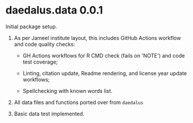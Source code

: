 # daedalus.data 0.0.1

Initial package setup. 

1. As per Jameel institute layout, this includes GitHub Actions workflow and code quality checks:

    - GH Actions workflows for R CMD check (fails on 'NOTE') and code test coverage;

    - Linting, citation update, Readme rendering, and license year update workflows;

    - Spellchecking with known words list.

2. All data files and functions ported over from `daedalus`

3. Basic data test implemented.
